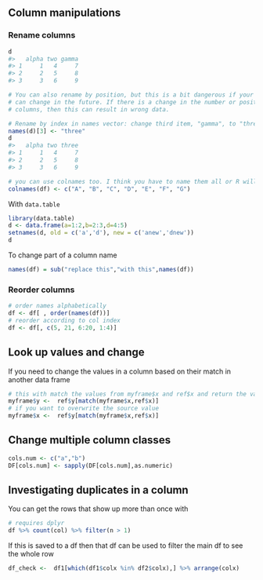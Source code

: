 ## Column manipulations

### Rename columns  
```r
d
#>   alpha two gamma
#> 1     1   4     7
#> 2     2   5     8
#> 3     3   6     9

# You can also rename by position, but this is a bit dangerous if your data
# can change in the future. If there is a change in the number or positions of
# columns, then this can result in wrong data.

# Rename by index in names vector: change third item, "gamma", to "three"
names(d)[3] <- "three"
d
#>   alpha two three
#> 1     1   4     7
#> 2     2   5     8
#> 3     3   6     9

# you can use colnames too. I think you have to name them all or R will start reusing the names you give
colnames(df) <- c("A", "B", "C", "D", "E", "F", "G")
```
With ```data.table```  
```r
library(data.table)
d <- data.frame(a=1:2,b=2:3,d=4:5)
setnames(d, old = c('a','d'), new = c('anew','dnew'))
d
```
To change part of a column name
```r
names(df) = sub("replace this","with this",names(df)) 
```
### Reorder columns
```r
# order names alphabetically
df <- df[ , order(names(df))]
# reorder according to col index
df <- df[, c(5, 21, 6:20, 1:4)]
```
## Look up values and change  
If you need to change the values in a column based on their match in another data frame
```r
# this with match the values from myframe$x and ref$x and return the values from ref$y
myframe$y <-  ref$y[match(myframe$x,ref$x)]
# if you want to overwrite the source value
myframe$x <-  ref$y[match(myframe$x,ref$x)]
```
## Change multiple column classes
```r
cols.num <- c("a","b")
DF[cols.num] <- sapply(DF[cols.num],as.numeric)
```
## Investigating duplicates in a column
You can get the rows that show up more than once with
```r
# requires dplyr
df %>% count(col) %>% filter(n > 1)
```
If this is saved to a df then that df can be used to filter the main df to see the whole row
```r
df_check <-  df1[which(df1$colx %in% df2$colx),] %>% arrange(colx)
```
